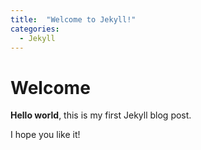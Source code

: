 ```yaml
---
title:  "Welcome to Jekyll!"
categories:
  - Jekyll
---
```


# Welcome

**Hello world**, this is my first Jekyll blog post.

I hope you like it!